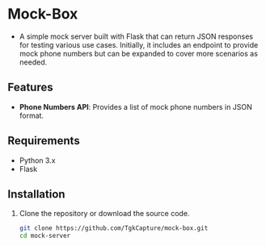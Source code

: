 # Mock-Box 
- A simple mock server built with Flask that can return JSON responses for testing various use cases. Initially, it includes an endpoint to provide mock phone numbers but can be expanded to cover more scenarios as needed.

## Features

- **Phone Numbers API**: Provides a list of mock phone numbers in JSON format.

## Requirements

- Python 3.x
- Flask

## Installation

1. Clone the repository or download the source code.
   ```bash
   git clone https://github.com/TgkCapture/mock-box.git
   cd mock-server
